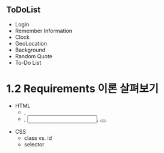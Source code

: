## ToDoList
- Login
- Remember Information
- Clock
- GeoLocation
- Background
- Random Quote
- To-Do List

# 1.2 Requirements 이론 살펴보기
- HTML
    - <head>, <body>
    - <form>, <input>, <button>
- CSS
    - class vs. id
    - selector


